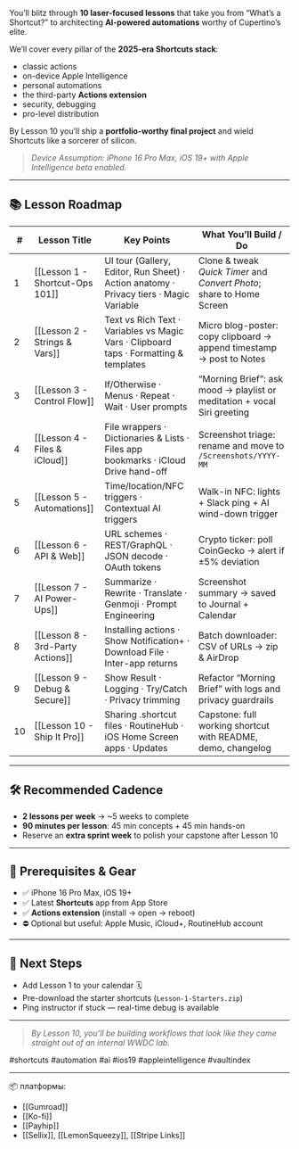 

You’ll blitz through **10 laser-focused lessons** that take you from “What’s a Shortcut?” to architecting **AI-powered automations** worthy of Cupertino’s elite.

We’ll cover every pillar of the **2025-era Shortcuts stack**:
- classic actions
- on-device Apple Intelligence
- personal automations
- the third-party **Actions extension**
- security, debugging
- pro-level distribution

By Lesson 10 you’ll ship a **portfolio-worthy final project** and wield Shortcuts like a sorcerer of silicon.

> _Device Assumption: iPhone 16 Pro Max, iOS 19+ with Apple Intelligence beta enabled._

---

## 📚 Lesson Roadmap

| #   | Lesson Title                     | Key Points                                                                             | What You’ll Build / Do                                                   |
| --- | -------------------------------- | -------------------------------------------------------------------------------------- | ------------------------------------------------------------------------ |
| 1   | [[Lesson 1 - Shortcut-Ops 101]]  | UI tour (Gallery, Editor, Run Sheet) · Action anatomy · Privacy tiers · Magic Variable | Clone & tweak *Quick Timer* and *Convert Photo*; share to Home Screen    |
| 2   | [[Lesson 2 - Strings & Vars]]    | Text vs Rich Text · Variables vs Magic Vars · Clipboard taps · Formatting & templates  | Micro blog-poster: copy clipboard → append timestamp → post to Notes     |
| 3   | [[Lesson 3 - Control Flow]]      | If/Otherwise · Menus · Repeat · Wait · User prompts                                    | “Morning Brief”: ask mood → playlist or meditation + vocal Siri greeting |
| 4   | [[Lesson 4 - Files & iCloud]]    | File wrappers · Dictionaries & Lists · Files app bookmarks · iCloud Drive hand-off     | Screenshot triage: rename and move to `/Screenshots/YYYY-MM`             |
| 5   | [[Lesson 5 - Automations]]       | Time/location/NFC triggers · Contextual AI triggers                                    | Walk-in NFC: lights + Slack ping + AI wind-down trigger                  |
| 6   | [[Lesson 6 - API & Web]]         | URL schemes · REST/GraphQL · JSON decode · OAuth tokens                                | Crypto ticker: poll CoinGecko → alert if ±5% deviation                   |
| 7   | [[Lesson 7 - AI Power-Ups]]      | Summarize · Rewrite · Translate · Genmoji · Prompt Engineering                         | Screenshot summary → saved to Journal + Calendar                         |
| 8   | [[Lesson 8 - 3rd-Party Actions]] | Installing actions · Show Notification+ · Download File · Inter-app returns            | Batch downloader: CSV of URLs → zip & AirDrop                            |
| 9   | [[Lesson 9 - Debug & Secure]]    | Show Result · Logging · Try/Catch · Privacy trimming                                   | Refactor “Morning Brief” with logs and privacy guardrails                |
| 10  | [[Lesson 10 - Ship It Pro]]      | Sharing .shortcut files · RoutineHub · iOS Home Screen apps · Updates                  | Capstone: full working shortcut with README, demo, changelog             |

---

## 🛠️ Recommended Cadence

- **2 lessons per week** → ~5 weeks to complete  
- **90 minutes per lesson**: 45 min concepts + 45 min hands-on  
- Reserve an **extra sprint week** to polish your capstone after Lesson 10  

---

## 📎 Prerequisites & Gear

- ✅ iPhone 16 Pro Max, iOS 19+  
- ✅ Latest **Shortcuts** app from App Store  
- ✅ **Actions extension** (install → open → reboot)  
- ⛔️ Optional but useful: Apple Music, iCloud+, RoutineHub account  

---

## 🏁 Next Steps

- Add Lesson 1 to your calendar 🗓  
- Pre-download the starter shortcuts (`Lesson-1-Starters.zip`)  
- Ping instructor if stuck — real-time debug is available  

---

> _By Lesson 10, you’ll be building workflows that look like they came straight out of an internal WWDC lab._

#shortcuts #automation #ai #ios19 #appleintelligence #vaultindex

---
📦 платформы:

- [[Gumroad]] 
- [[Ko-fi]] 
- [[Payhip]] 
- [[Sellix]], [[LemonSqueezy]], [[Stripe Links]] 